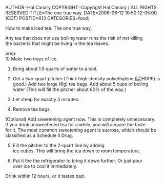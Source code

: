 AUTHOR=Hal Canary
COPYRIGHT=Copyright Hal Canary / ALL RIGHTS RESERVED
TITLE=The one true way.
DATE=2006-06-12 10:50:12-05:00 (CDT)
POSTID=613
CATEGORIES=food;

How to make iced tea. The one true way.

Any tea that does not use boiling water runs the risk of not killing  
the bacteria that might be living in the tea leaves.

prep:  
0) Make two trays of ice.

1) Bring about 1.5 quarts of water to a boil.

2) Get a two-quart pitcher (Thick high-density polyethylene (![HDPE](http://upload.wikimedia.org/wikipedia/en/thumb/5/5e/Recycle-resin-logos-lr_02.png/50px-Recycle-resin-logos-lr_02.png)) is  
good.) Add two large (6g) tea bags. Add about 5 cups of boiling  
water (This will fill the pitcher about 60% of the way.)

3) Let steep for exactly 5 minutes.

4) Remove tea bags.

(Optional) Add sweetening agent now. This is completely unnecessary.  
If you drink unsweetened tea for a while, you will acquire the taste  
for it. The most common sweetening agent is sucrose, which should be  
classified as a Schedule II Drug.

5) Fill the pitcher to the 2-quart line by adding  
ice cubes. This will bring the tea down to room temperature.

6) Put it the the refrigerator to bring it down further. Or just pour  
over ice to cool it immediately.

Drink within 12 hours, or it tastes bad.
